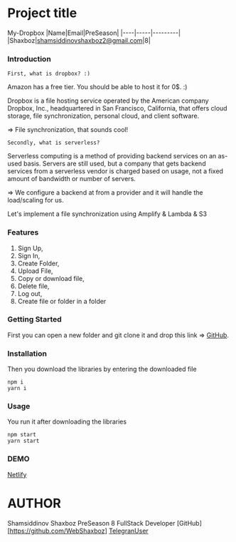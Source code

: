 # Project title
My-Dropbox
|Name|Email|PreSeason|
|----|-----|---------|
|Shaxboz|shamsiddinovshaxboz2@gmail.com|8|

### Introduction

    First, what is dropbox? :)
Amazon has a free tier. You should be able to host it for 0$. :)

Dropbox is a file hosting service operated by the American company Dropbox, Inc., headquartered in San Francisco, California, that offers cloud storage, file synchronization, personal cloud, and client software.

=> File synchronization, that sounds cool!

    Secondly, what is serverless?
Serverless computing is a method of providing backend services on an as-used basis. Servers are still used, but a company that gets backend services from a serverless vendor is charged based on usage, not a fixed amount of bandwidth or number of servers.

=> We configure a backend at from a provider and it will handle the load/scaling for us.

Let's implement a file synchronization using Amplify & Lambda & S3

### Features

1)  Sign Up,
2)  Sign In, 
3)  Create Folder, 
3)  Upload File,
5)  Copy or download file,
6)  Delete file,
7)  Log out,
8)  Create file or folder in a folder

### Getting Started

 First you can open a new folder and git clone it and drop this link => [GitHub](https://github.com/WebShaxboz/Frontend-My-Dropbox/tree/shamsiddinov_shaxboz).

### Installation
Then you download the libraries by entering the downloaded file

    npm i
    yarn i

### Usage

You run it after downloading the libraries

    npm start
    yarn start

### DEMO
[Netlify](shakhbox-dropbox.netlify.app)

# AUTHOR
Shamsiddinov Shaxboz
PreSeason 8
FullStack Developer
[GitHub][https://github.com/WebShaxboz]
[TelegranUser](shakhboz_web)